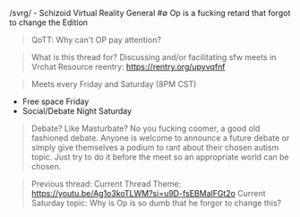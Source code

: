 /svrg/ - Schizoid Virtual Reality General #∅
Op is a fucking retard that forgot to change the Edition
>QoTT: Why can't OP pay attention?

>What is this thread for?
Discussing and/or facilitating sfw meets in Vrchat
>Resource reentry:
https://rentry.org/upyvqfnf

>Meets every Friday and Saturday (8PM CST)
- Free space Friday
- Social/Debate Night Saturday

>Debate? Like Masturbate?
No you fucking coomer, a good old fashioned debate. Anyone is welcome to announce a future debate or simply give themselves a podium to rant about their chosen autism topic. Just try to do it before the meet so an appropriate world can be chosen.

>Previous thread: 
>Current Thread Theme: https://youtu.be/Ag1o3koTLWM?si=u9D-fsEBMalFGt2o
>Current Saturday topic: Why is Op is so dumb that he forgor to change this?